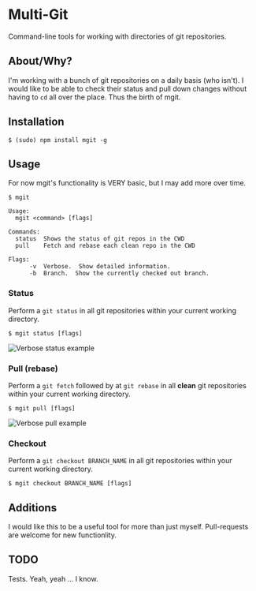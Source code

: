 Multi-Git
=========

Command-line tools for working with directories of git repositories.

About/Why?
----------
I'm working with a bunch of git repositories on a daily basis (who isn't). I
would like to be able to check their status and pull down changes without
having to `cd` all over the place.  Thus the birth of mgit.

Installation
------------
```
$ (sudo) npm install mgit -g
```

Usage
-----
For now mgit's functionality is VERY basic, but I may add more over time.

```
$ mgit

Usage:
  mgit <command> [flags]

Commands:
  status  Shows the status of git repos in the CWD
  pull    Fetch and rebase each clean repo in the CWD

Flags:
      -v  Verbose.  Show detailed information.
      -b  Branch.  Show the currently checked out branch.
```

### Status ###
Perform a `git status` in all git repositories within your current working
directory.

```
$ mgit status [flags]
```

![Verbose status example](https://raw.github.com/cpsubrian/mgit/master/screenshots/status-v.png)


### Pull (rebase) ###
Perform a `git fetch` followed by at `git rebase` in all **clean** git
repositories within your current working directory.

```
$ mgit pull [flags]
```

![Verbose pull example](https://raw.github.com/cpsubrian/mgit/master/screenshots/pull-v.png)

### Checkout ###
Perform a `git checkout BRANCH_NAME` in all git repositories within your current
working directory.

```
$ mgit checkout BRANCH_NAME [flags]
```

Additions
---------
I would like this to be a useful tool for more than just myself.  Pull-requests
are welcome for new functionlity.

TODO
----
Tests.  Yeah, yeah ... I know.
